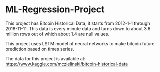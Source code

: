 # ML-Regression-Project
This project has Bitcoin Historical Data, it starts from 2012-1-1 through 2018-11-11. This data is every minute data and turns down to about 3.6 million rows out of which about 1.4 are null values. 

This project uses LSTM model of neural networks to make bitcoin future prediction based on times series.

The data for this project is available at: https://www.kaggle.com/mczielinski/bitcoin-historical-data 
